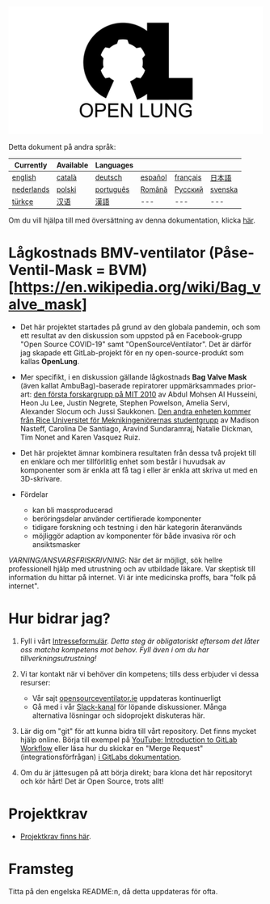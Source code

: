 ![Logo](images/OL_BANNER.png)

Detta dokument på andra språk:

| Currently | Available | Languages |   |   |   |
|---|---|---|---|---|---|
|[english](README.md) | [català](README-ca.md) | [deutsch](README-de.md) | [español](README-es.md) | [français](README-fr.md) | [日本語](README-ja.md) |
| [nederlands](README-nl.md) | [polski](README-pl.md) | [português](README-pt_BR.md) | [Română](README-ro.md) | [Русский](README-ru.md) | [svenska](README-sv.md) |
| [türkçe](README-tr.md) | [汉语](README-zh-Hans.md) | [漢語](README-zh-Hant.md) |---|---|---|

Om du vill hjälpa till med översättning av denna dokumentation, klicka [här](https://gitlab.com/TrevorSmale/OSV-OpenLung/-/issues/32).

# Lågkostnads BMV-ventilator (Påse-Ventil-Mask = BVM)[https://en.wikipedia.org/wiki/Bag_valve_mask]

- Det här projektet startades på grund av den globala pandemin, och som ett resultat av den diskussion som uppstod på en Facebook-grupp "Open Source COVID-19" samt "OpenSourceVentilator". Det är därför jag skapade ett GitLab-projekt för en ny open-source-produkt som kallas **OpenLung**.

- Mer specifikt, i en diskussion gällande lågkostnads **Bag Valve Mask** (även kallat AmbuBag)-baserade repiratorer uppmärksammades prior-art: [den första forskargrupp på MIT 2010](https://web.mit.edu/2.75/projects/DMD_2010_Al_Husseini.pdf) av Abdul Mohsen Al Husseini, Heon Ju Lee, Justin Negrete, Stephen Powelson, Amelia Servi, Alexander Slocum och Jussi Saukkonen. [Den andra enheten kommer från Rice Universitet för Meknikingenjörernas studentgrupp](http://oedk.rice.edu/Sys/PublicProfile/47585242/1063096) av Madison Nasteff, Carolina De Santiago, Aravind Sundaramraj, Natalie Dickman, Tim Nonet and Karen Vasquez Ruiz.

- Det här projektet ämnar kombinera resultaten från dessa två projekt till en enklare och mer tillförlitlig enhet som består i huvudsak av komponenter som är enkla att få tag i eller är enkla att skriva ut med en 3D-skrivare.

- Fördelar
  * kan bli massproducerad
  * beröringsdelar använder certifierade komponenter
  * tidigare forskning och testning i den här kategorin återanvänds
  * möjliggör adaption av komponenter för både invasiva rör och ansiktsmasker

*VARNING/ANSVARSFRISKRIVNING*: När det är möjligt, sök hellre professionell hjälp med utrustning och av utbildade läkare. Var skeptisk till information du hittar på internet. Vi är inte medicinska proffs, bara "folk på internet".

# Hur bidrar jag?

 1. Fyll i vårt [Intresseformulär](https://opensourceventilator.ie/register). *Detta steg är obligatoriskt eftersom det låter oss matcha kompetens mot behov. Fyll även i om du har tillverkningsutrustning!*
 1. Vi tar kontakt när vi behöver din kompetens; tills dess erbjuder vi dessa resurser:

    * Vår sajt [opensourceventilator.ie](https://opensourceventilator.ie/) uppdateras kontinuerligt
    * Gå med i vår [Slack-kanal](https://join.slack.com/t/osventilator/shared_invite/zt-cst4dhk7-BFNMz_vyBPthjlBFYV1yWA) för löpande diskussioner. Många alternativa lösningar och sidoprojekt diskuteras här.
 1. Lär dig om "git" för att kunna bidra till vårt repository. Det finns mycket hjälp online. Börja till exempel på [YouTube: Introduction to GitLab Workflow](https://www.youtube.com/watch?v=enMumwvLAug) eller läsa hur du skickar en "Merge Request" (integrationsförfrågan) [i GitLabs dokumentation](https://docs.gitlab.com/ee/user/project/merge_requests/creating_merge_requests.html).

 1. Om du är jättesugen på att börja direkt; bara klona det här repositoryt och kör hårt! Det är Open Source, trots allt!

# Projektkrav
- [Projektkrav finns här](requirements/design-requirements.md).

# Framsteg

Titta på den engelska README:n, då detta uppdateras för ofta.